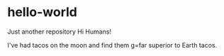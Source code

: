 # hello-world
Just another repository
Hi Humans!


I've had tacos on the moon and find them g=far superior to Earth tacos.

